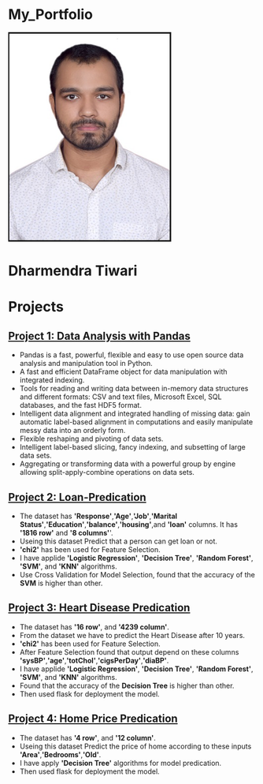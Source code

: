 # My_Portfolio
![](Image/dhar.jpg)
# Dharmendra Tiwari
# Projects

## [**Project 1: Data Analysis with Pandas**](https://github.com/DharmendraIITP/Data-Analysis)

  * Pandas is a fast, powerful, flexible and easy to use open source data analysis and manipulation tool in Python.
  * A fast and efficient DataFrame object for data manipulation with integrated indexing.
  * Tools for reading and writing data between in-memory data structures and different formats: CSV and text files, Microsoft Excel, SQL databases, and the fast HDF5 format.
  * Intelligent data alignment and integrated handling of missing data: gain automatic label-based alignment in computations and easily manipulate messy data into an orderly form.
  * Flexible reshaping and pivoting of data sets.
  * Intelligent label-based slicing, fancy indexing, and subsetting of large data sets.
  * Aggregating or transforming data with a powerful group by engine allowing split-apply-combine operations on data sets.
   
   
   
   
   
## [**Project 2: Loan-Predication**](https://github.com/Madhu2511995/Loan-Predication)   
   
  * The dataset has **'Response'**,**'Age'**,**'Job'**,**'Marital Status'**,**'Education'**,**'balance'**,**'housing'**,and **'loan'** columns. It has **'1816 row'** and **'8 columns'**'. 
  * Useing this dataset Predict that a person can get loan or not.
  * **'chi2'** has been used for Feature Selection.
  * I have applide **'Logistic Regression'**, **'Decision Tree'**, **'Random Forest'**, **'SVM'**, and **'KNN'** algorithms.
  * Use Cross Validation for Model Selection, found that the accuracy of the **SVM** is higher than other.
   

## [**Project 3: Heart Disease Predication**](https://github.com/Madhu2511995/Heart-Disease)

* The dataset has **'16 row'**, and **'4239 column'**.
* From the dataset we have to predict the Heart Disease after 10 years.
* **'chi2'** has been used for Feature Selection.
* After Feature Selection found that output depend on these columns **'sysBP'**,**'age'**,**'totChol'**,**'cigsPerDay'**,**'diaBP'**.
* I have applide **'Logistic Regression'**, **'Decision Tree'**, **'Random Forest'**, **'SVM'**, and **'KNN'** algorithms.
* Found that the accuracy of the **Decision Tree** is higher than other.
* Then used flask for deployment the model.

## [**Project 4: Home Price Predication**](https://github.com/Madhu2511995/Home-Price-Predication)

* The dataset has **'4 row'**, and **'12 column'**.
* Useing this dataset Predict the price of home according to these inputs **'Area'**,**'Bedrooms'**,**'Old'**.
* I have apply **'Decision Tree'** algorithms for model predication.
* Then used flask for deployment the model.

